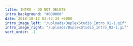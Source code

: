 ```yaml
---
title: INTRO - DO NOT DELETE
intro_background: "#000000"
date: 2018-10-12 03:43:34 +0000
intro_image_left: "/uploads/DuplexStudio_Intro_01-1.gif"
intro_image_right: "/uploads/DuplexStudio_Intro_02-1.gif"
sort_order: -1

---
```

